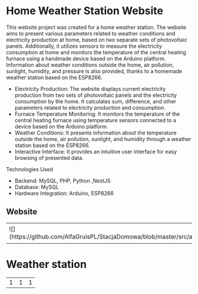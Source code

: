 # Home Weather Station Website

This website project was created for a home weather station. The website aims to present various parameters related to weather conditions and electricity production at home, based on two separate sets of photovoltaic panels. Additionally, it utilizes sensors to measure the electricity consumption at home and monitors the temperature of the central heating furnace using a handmade device based on the Arduino platform. Information about weather conditions outside the home, air pollution, sunlight, humidity, and pressure is also provided, thanks to a homemade weather station based on the ESP8266.

* Electricity Production: The website displays current electricity production from two sets of photovoltaic panels and the electricity consumption by the home. It calculates sum, difference, and other parameters related to electricity production and consumption.
* Furnace Temperature Monitoring: It monitors the temperature of the central heating furnace using temperature sensors connected to a device based on the Arduino platform.
* Weather Conditions: It presents information about the temperature outside the home, air pollution, sunlight, and humidity through a weather station based on the ESP8266.
* Interactive Interface: It provides an intuitive user interface for easy browsing of presented data.

Technologies Used

* Backend: MySQL, PHP, Python ,NestJS
* Database: MySQL
* Hardware Integration: Arduino, ESP8266

## Website

<table>
<tr>
<td>
![](https://github.com/AlfaGruisPL/StacjaDomowa/blob/master/src/assets/readme/website1.png)
</td>
<td>

![](https://github.com/AlfaGruisPL/StacjaDomowa/blob/master/src/assets/readme/website2.png)
</td>
<td>

![](https://github.com/AlfaGruisPL/StacjaDomowa/blob/master/src/assets/readme/website3.png)
</td>
</tr>
</table>

# Weather station

<table>
<tr>
<td>
1
</td>
<td>
1
</td>
<td>
1
</td>
</tr>
</table>

